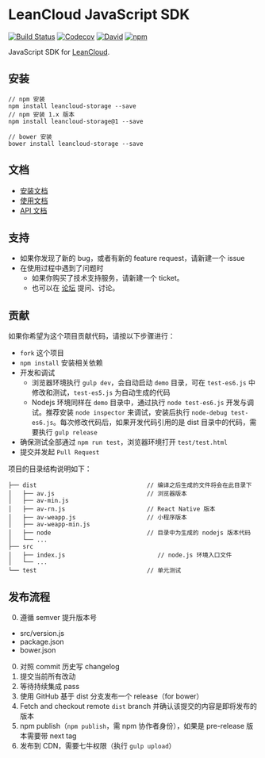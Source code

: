 LeanCloud JavaScript SDK
====
[![Build Status](https://img.shields.io/travis/leancloud/javascript-sdk.svg?style=flat-square)](https://travis-ci.org/leancloud/javascript-sdk)
[![Codecov](https://img.shields.io/codecov/c/github/leancloud/javascript-sdk.svg?style=flat-square)](https://codecov.io/github/leancloud/javascript-sdk)
[![David](https://img.shields.io/david/leancloud/javascript-sdk.svg?style=flat-square)](https://david-dm.org/leancloud/javascript-sdk)
[![npm](https://img.shields.io/npm/v/leancloud-storage.svg?style=flat-square)](https://www.npmjs.com/package/leancloud-storage)


JavaScript SDK for [LeanCloud](http://leancloud.cn/).

## 安装

```
// npm 安装
npm install leancloud-storage --save
// npm 安装 1.x 版本
npm install leancloud-storage@1 --save

// bower 安装
bower install leancloud-storage --save
```
文档
----
- [安装文档](https://leancloud.cn/docs/sdk_setup-js.html)
- [使用文档](https://leancloud.cn/docs/leanstorage_guide-js.html)
- [API 文档](https://leancloud.github.io/javascript-sdk/docs/)

支持
----
* 如果你发现了新的 bug，或者有新的 feature request，请新建一个 issue
* 在使用过程中遇到了问题时
  * 如果你购买了技术支持服务，请新建一个 ticket。
  * 也可以在 [论坛](https://forum.leancloud.cn/) 提问、讨论。

贡献
----
如果你希望为这个项目贡献代码，请按以下步骤进行：

* `fork` 这个项目
* `npm install` 安装相关依赖
* 开发和调试
  * 浏览器环境执行 `gulp dev`，会自动启动 `demo` 目录，可在 `test-es6.js` 中修改和测试，`test-es5.js` 为自动生成的代码
  * Nodejs 环境同样在 `demo` 目录中，通过执行 `node test-es6.js` 开发与调试。推荐安装 `node inspector` 来调试，安装后执行 `node-debug test-es6.js`。每次修改代码后，如果开发代码引用的是 dist 目录中的代码，需要执行 `gulp release`
* 确保测试全部通过 `npm run test`，浏览器环境打开 `test/test.html`
* 提交并发起 `Pull Request`

项目的目录结构说明如下：

```
├── dist                               // 编译之后生成的文件将会在此目录下
│   ├── av.js                          // 浏览器版本
│   ├── av-min.js                      
│   ├── av-rn.js                       // React Native 版本
│   ├── av-weapp.js                    // 小程序版本
│   ├── av-weapp-min.js
│   ├── node                           // 目录中为生成的 nodejs 版本代码
│   └── ...
├── src
│   ├── index.js                          // node.js 环境入口文件
│   └── ...
└── test                               // 单元测试
```

## 发布流程

0. 遵循 semver 提升版本号
  * src/version.js
  * package.json
  * bower.json
0. 对照 commit 历史写 changelog
0. 提交当前所有改动
0. 等待持续集成 pass
0. 使用 GitHub 基于 dist 分支发布一个 release（for bower）
0. Fetch and checkout remote `dist` branch 并确认该提交的内容是即将发布的版本
0. npm publish（`npm publish`，需 npm 协作者身份），如果是 pre-release 版本需要带 next tag
0. 发布到 CDN，需要七牛权限（执行 `gulp upload`）
